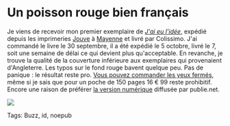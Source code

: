 # Un poisson rouge bien français

Je viens de recevoir mon premier exemplaire de [*J'ai eu l'idée*](/id/), expédié depuis les imprimeries [Jouve](http://www.jouve.fr/) à [Mayenne](http://www.jouve.fr/images/stories/jouve/swf/plans/plan_acces_mayenne.jpg) et livré par Colissimo. J'ai commandé le livre le 30 septembre, il a été expédié le 5 octobre, livré le 7, soit une semaine de délai ce qui devient plus qu'acceptable. En revanche, je trouve la qualité de la couverture inférieure aux exemplaires qui provenaient d'Angleterre. Les typos sur le fond rouge bavent quelque peu. Pas de panique : le résultat reste pro. [Vous pouvez commander les yeux fermés](http://www.lulu.com/product/couverture-souple/jai-eu-lid%C3%A9e/12923344), même si je sais que pour un poche de 150 pages 16 € 99 reste prohibitif. Encore une raison de préférer [la version numérique](http://www.publie.net/fr/ebook/9782814503199/j-ai-eu-l-id%C3%A9e) diffusée par publie.net.

![](https://tcrouzet.com/images_tc/2010/10/lulu.jpg)



Tags: Buzz, id, noepub